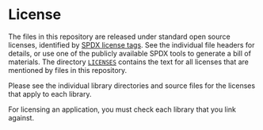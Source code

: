<!--
     Copyright 2020, Data61, CSIRO (ABN 41 687 119 230)

     SPDX-License-Identifier: CC-BY-SA-4.0
-->

# License

The files in this repository are released under standard open source licenses,
identified by [SPDX license tags][1]. See the individual file headers for
details, or use one of the publicly available SPDX tools to generate a bill of
materials. The directory [`LICENSES`][2] contains the text for all licenses
that are mentioned by files in this repository.

Please see the individual library directories and source files for the licenses
that apply to each library.

For licensing an application, you must check each library that you link against.

[1]: https://spdx.org
[2]: LICENSES/
